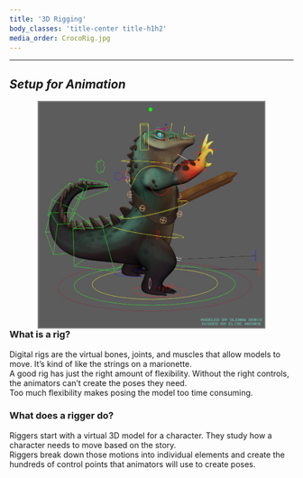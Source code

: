 ```yaml
---
title: '3D Rigging'
body_classes: 'title-center title-h1h2'
media_order: CrocoRig.jpg
---
```


___
## *Setup for Animation*

<img src="CrocoRig.jpg" width="400" height="400" style="float:left;border:2px solid grey;margin:0px 50px">

### What is a rig?
Digital rigs are the virtual bones, joints, and muscles that allow models to move. It’s kind of like the strings on a marionette.  
A good rig has just the right amount of flexibility. Without the right controls, the animators can’t create the poses they need.  
Too much flexibility makes posing the model too time consuming.  

### What does a rigger do?
Riggers start with a virtual 3D model for a character. They study how a character needs to move based on the story.  
Riggers break down those motions into individual elements and create the hundreds of control points that animators will use to create poses.  